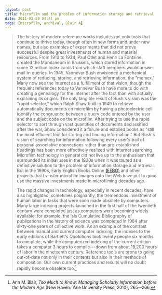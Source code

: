 ```yaml
---
layout: post
title: Microfilm and the problem of information storage and retrieval
date: 2011-03-29 04:44 pm
tags: [microfilm, archival, Blair A]
---
```


> The history of modern reference works includes not only tools that continue to thrive today, though often in new forms and under new names, but also examples of experiments that did not prove successful despite great investments of human and material resources. From 1910 to 1934, Paul Otlet and Henri La Fontaine created the Mundaneum in Brussels, which stored information in some 12 million index cards from which staff members would answer mail-in queries. In 1945, Vannevar Bush envisioned a mechanical system of reducing, storing, and retrieving information, the "memex." Many now see the Internet as a fulfillment of that vision, though the frequent references today to Vannevar Bush have more to do with creating a genealogy for the Internet after the fact than with actually explaining its origins. The only tangible result of Bush's vision was the "rapid selector," which Ralph Shaw built in 1949 to retrieve automatically documents on microfilm by having a photoelectric cell identify the congruence between a query code entered by the user and the subject code on the microfilm. After trying to use the rapid selector to sort through vast quantities of documents declassified after the war, Shaw considered it a failure and extolled books as "still the most efficient tool for storing and finding information." But Bush's vision of searching for information following every user's trail of personal associative connections rather than pre-established headings has been more effectively realized with Internet searching Microfilm technology in general did not live up to the enthusiasm that surrounded its initial uses in the 1920s when it was touted as a definitive solution to the problem of information storage and retrieval. But in the 1990s, Early English Books Online [(EEBO)][1] and other projects that transfer microfilm images onto the Web have put to good use the massive investments made in microfilming decades ago.
> 
> The rapid changes in technology, especially in recent decades, have also highlighted, sometimes poignantly, the tremendous investment of human labor in tasks that were soon made obsolete by computers. Many large indexing projects launched in the first half of the twentieth century were completed just as computers were becoming widely available: for example, the Isis Cumulative Bibliography of publications in the history of science was completed in 1984 after sixty-one years of collective work. As an example of the contrast between manual and current computer indexing, the indexes to the early editions of Bartlett's *Quotations* took twenty people six months to complete, while the computerized indexing of the current edition takes a computer 3 hours to compile---down from about 19,200 hours of labor in the nineteenth century. Reference tools are prone to going out-of-date not only in their contents but also in their methods of composition. Our own current practices and results will no doubt rapidly become obsolete too.[^ref]

[^ref]: Ann M. Blair, *Too Much to Know: Managing Scholarly Information before the Modern Age* (New Haven: Yale University Press, 2010), 265--266.

[1]: http://eebo.chadwyck.com/